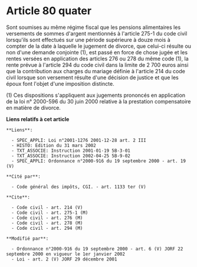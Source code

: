 # Article 80 quater

Sont soumises au même régime fiscal que les pensions alimentaires les versements de sommes d'argent mentionnés à l'article
275-1 du code civil lorsqu'ils sont effectués sur une période supérieure à douze mois à compter de la date à laquelle le
jugement de divorce, que celui-ci résulte ou non d'une demande conjointe (1), est passé en force de chose jugée et les rentes
versées en application des articles 276 ou 278 du même code (1), la rente prévue à l'article 294 du code civil dans la limite
de 2 700 euros ainsi que la contribution aux charges du mariage définie à l'article 214 du code civil lorsque son versement
résulte d'une décision de justice et que les époux font l'objet d'une imposition distincte.

(1) Ces dispositions s'appliquent aux jugements prononcés en application de la loi n° 2000-596 du 30 juin 2000 relative à la
prestation compensatoire en matière de divorce.

**Liens relatifs à cet article**

	**Liens**:

	  - SPEC_APPLI: Loi n°2001-1276 2001-12-28 art. 2 III
	  - HISTO: Edition du 31 mars 2002
	  - TXT_ASSOCIE: Instruction 2001-01-19 5B-3-01
	  - TXT_ASSOCIE: Instruction 2002-04-25 5B-9-02
	  - SPEC_APPLI: Ordonnance n°2000-916 du 19 septembre 2000 - art. 19 (V)

	**Cité par**:

	  - Code général des impôts, CGI. - art. 1133 ter (V)

	**Cite**:

	  - Code civil - art. 214 (V)
	  - Code civil - art. 275-1 (M)
	  - Code civil - art. 276 (M)
	  - Code civil - art. 278 (M)
	  - Code civil - art. 294 (M)

	**Modifié par**:

	  - Ordonnance n°2000-916 du 19 septembre 2000 - art. 6 (V) JORF 22 septembre 2000 en vigueur le 1er janvier 2002
	  - Loi - art. 2 (V) JORF 29 décembre 2001
